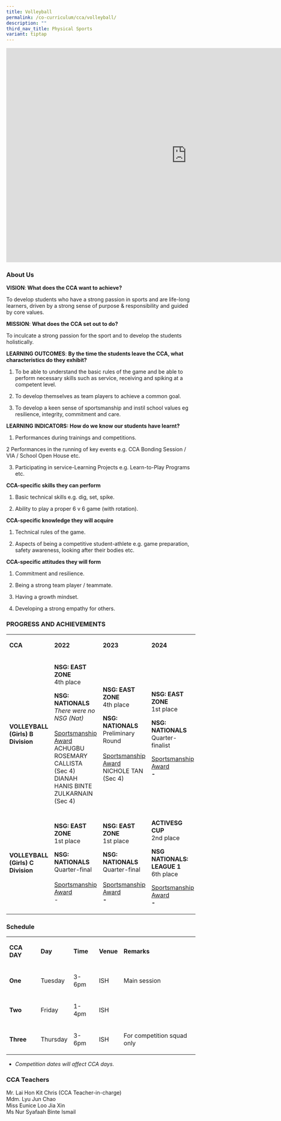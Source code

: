 ```yaml
---
title: Volleyball
permalink: /co-curriculum/cca/volleyball/
description: ""
third_nav_title: Physical Sports
variant: tiptap
---
```

<div class="iframe-wrapper">
<iframe height="569" width="960" allowfullscreen="true" frameborder="0" src="https://docs.google.com/presentation/d/1rA7CNzw502cMxohIqboqdbk4WvhP9e9Y3sLPYeHGv7g/embed?start=true&amp;loop=true&amp;delayms=3000"></iframe>
</div>
<h3>About Us</h3>
<p><strong>VISION</strong>:<strong> What does the CCA want to achieve?&nbsp;</strong>
</p>
<p>To develop students who have a strong passion in sports and are life-long
learners, driven by a strong sense of purpose &amp; responsibility and
guided by core values.</p>
<p><strong>MISSION</strong>: <strong>What does the CCA set out to do?</strong>
</p>
<p>To inculcate a strong passion for the sport and to develop the students
holistically.</p>
<p><strong>LEARNING OUTCOMES</strong>: <strong>By the time the students leave the CCA, what characteristics do they exhibit?</strong>
</p>
<ol data-tight="true" class="tight">
<li>
<p>To be able to understand the basic rules of the game and be able to perform
necessary skills such as service, receiving and spiking at a competent
level.</p>
</li>
<li>
<p>To develop themselves as team players to achieve a common goal.</p>
</li>
<li>
<p>To develop a keen sense of sportsmanship and instil school values eg resilience,
integrity, commitment and care.</p>
</li>
</ol>
<p><strong>LEARNING INDICATORS: How do we know our students have learnt?</strong>
</p>
<ol data-tight="true" class="tight">
<li>
<p>Performances during trainings and competitions.</p>
</li>
</ol>
<p>2 Performances in the running of key events e.g. CCA Bonding Session /
VIA / School Open House etc.</p>
<ol start="3" data-tight="true" class="tight">
<li>
<p>Participating in service-Learning Projects e.g. Learn-to-Play Programs
etc.</p>
</li>
</ol>
<p><strong>CCA-specific skills they can perform</strong>
</p>
<ol data-tight="true" class="tight">
<li>
<p>Basic technical skills e.g. dig, set, spike.</p>
</li>
<li>
<p>Ability to play a proper 6 v 6 game (with rotation).</p>
</li>
</ol>
<p><strong>CCA-specific knowledge they will acquire</strong>
</p>
<ol data-tight="true" class="tight">
<li>
<p>Technical rules of the game.</p>
</li>
<li>
<p>Aspects of being a competitive student-athlete e.g. game preparation,
safety awareness, looking after their bodies etc.</p>
</li>
</ol>
<p><strong>CCA-specific attitudes they will form</strong>
</p>
<ol data-tight="true" class="tight">
<li>
<p>Commitment and resilience.</p>
</li>
<li>
<p>Being a strong team player / teammate.</p>
</li>
<li>
<p>Having a growth mindset.</p>
</li>
<li>
<p>Developing a strong empathy for others.</p>
</li>
</ol>
<h3>PROGRESS AND ACHIEVEMENTS</h3>
<table style="minWidth: 100px">
<colgroup>
<col>
<col>
<col>
<col>
</colgroup>
<tbody>
<tr>
<td rowspan="1" colspan="1">
<p><strong>CCA</strong>
</p>
</td>
<td rowspan="1" colspan="1">
<p><strong>2022</strong>
</p>
</td>
<td rowspan="1" colspan="1">
<p><strong>2023</strong>
</p>
</td>
<td rowspan="1" colspan="1">
<p><strong>2024</strong>
</p>
</td>
</tr>
<tr>
<td rowspan="1" colspan="1">
<p><strong>VOLLEYBALL (Girls) B Division</strong>
</p>
</td>
<td rowspan="1" colspan="1">
<p><strong>NSG: EAST ZONE <br></strong>4th place</p>
<p><strong>NSG: NATIONALS<br></strong><em>There were no NSG (Nat)</em><strong><br><br></strong><u>Sportsmanship Award</u><strong><br></strong>ACHUGBU
ROSEMARY CALLISTA (Sec 4)
<br>DIANAH HANIS BINTE ZULKARNAIN (Sec 4)</p>
</td>
<td rowspan="1" colspan="1">
<p><strong>NSG: EAST ZONE <br></strong>4th place</p>
<p><strong>NSG: NATIONALS<br></strong>Preliminary Round<strong><br><br></strong><u>Sportsmanship Award</u><strong><br></strong>NICHOLE
TAN (Sec 4)</p>
</td>
<td rowspan="1" colspan="1">
<p><strong>NSG: EAST ZONE</strong>
<br>1st place</p>
<p><strong>NSG: NATIONALS</strong>
<br>Quarter-finalist</p>
<p><u>Sportsmanship Award</u><strong><br>-</strong>
</p>
</td>
</tr>
<tr>
<td rowspan="1" colspan="1">
<p><strong>VOLLEYBALL (Girls) C Division</strong>
</p>
</td>
<td rowspan="1" colspan="1">
<p><strong>NSG: EAST ZONE <br></strong>1st place</p>
<p><strong>NSG: NATIONALS<br></strong>Quarter-final<strong><br><br></strong><u>Sportsmanship Award</u><strong><br></strong>-</p>
</td>
<td rowspan="1" colspan="1">
<p><strong>NSG: EAST ZONE <br></strong>1st place</p>
<p><strong>NSG: NATIONALS<br></strong>Quarter-final<strong><br><br></strong><u>Sportsmanship Award</u><strong><br>-</strong>
</p>
</td>
<td rowspan="1" colspan="1">
<p><strong>ACTIVESG CUP</strong>
<br>2nd place</p>
<p><strong>NSG NATIONALS: LEAGUE 1</strong> 
<br>6th place</p>
<p><u>Sportsmanship Award</u><strong><br>-</strong>
</p>
</td>
</tr>
</tbody>
</table>
<h3>Schedule</h3>
<table style="minWidth: 125px">
<colgroup>
<col>
<col>
<col>
<col>
<col>
</colgroup>
<tbody>
<tr>
<td rowspan="1" colspan="1">
<p><strong>CCA DAY</strong>
</p>
</td>
<td rowspan="1" colspan="1">
<p><strong>Day</strong>
</p>
</td>
<td rowspan="1" colspan="1">
<p><strong>Time</strong>
</p>
</td>
<td rowspan="1" colspan="1">
<p><strong>Venue</strong>
</p>
</td>
<td rowspan="1" colspan="1">
<p><strong>Remarks</strong>
</p>
</td>
</tr>
<tr>
<td rowspan="1" colspan="1">
<p><strong>One</strong>
</p>
</td>
<td rowspan="1" colspan="1">
<p>Tuesday</p>
</td>
<td rowspan="1" colspan="1">
<p>3-6pm</p>
</td>
<td rowspan="1" colspan="1">
<p>ISH</p>
</td>
<td rowspan="1" colspan="1">
<p>Main session</p>
</td>
</tr>
<tr>
<td rowspan="1" colspan="1">
<p><strong>Two</strong>
</p>
</td>
<td rowspan="1" colspan="1">
<p>Friday</p>
</td>
<td rowspan="1" colspan="1">
<p>1-4pm</p>
</td>
<td rowspan="1" colspan="1">
<p>ISH</p>
</td>
<td rowspan="1" colspan="1">
<p>&nbsp;</p>
</td>
</tr>
<tr>
<td rowspan="1" colspan="1">
<p><strong>Three</strong>
</p>
</td>
<td rowspan="1" colspan="1">
<p>Thursday</p>
</td>
<td rowspan="1" colspan="1">
<p>3-6pm</p>
</td>
<td rowspan="1" colspan="1">
<p>ISH</p>
</td>
<td rowspan="1" colspan="1">
<p>For competition squad only</p>
</td>
</tr>
</tbody>
</table>
<ul data-tight="true" class="tight">
<li>
<p><em>Competition dates will affect CCA days.</em>
</p>
</li>
</ul>
<h3>CCA Teachers</h3>
<p>Mr. Lai Hon Kit Chris (CCA Teacher-in-charge)
<br>Mdm. Lyu Jun Chao
<br>Miss Eunice Loo Jia Xin
<br>Ms Nur Syafaah Binte Ismail</p>